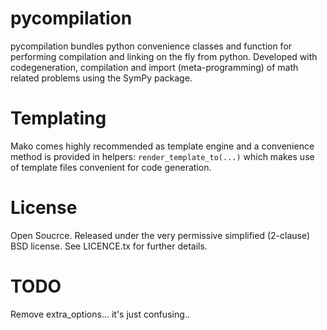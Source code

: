 pycompilation
=========

pycompilation bundles python convenience classes and function for performing compilation
and linking on the fly from python. Developed with codegeneration, compilation and
import (meta-programming) of math related problems using the SymPy package.

# Templating

Mako comes highly recommended as template engine and a convenience method is provided in helpers:
`render_template_to(...)` which makes use of template files convenient for code generation.

# License
Open Soucrce. Released under the very permissive simplified (2-clause) BSD license. See LICENCE.tx for further details.

# TODO
Remove extra_options... it's just confusing..
